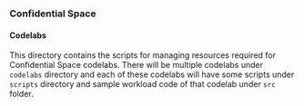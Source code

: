 ### Confidential Space

#### Codelabs

This directory contains the scripts for managing resources required for Confidential Space codelabs. There will be multiple codelabs under `codelabs` directory and each of these codelabs will have some scripts under `scripts` directory and sample workload code of that codelab under `src` folder.